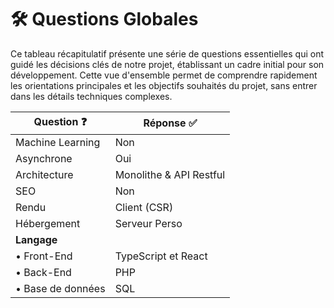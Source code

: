 # 🛠️ Questions Globales

Ce tableau récapitulatif présente une série de questions essentielles qui ont guidé les décisions clés de notre projet, établissant un cadre initial pour son développement. Cette vue d'ensemble permet de comprendre rapidement les orientations principales et les objectifs souhaités du projet, sans entrer dans les détails techniques complexes.

| Question ❓       | Réponse ✅              |
|-------------------|-------------------------|
| Machine Learning  | Non                     |
| Asynchrone        | Oui                     |
| Architecture      | Monolithe & API Restful |
| SEO               | Non                     |
| Rendu             | Client (CSR)            |
| Hébergement       | Serveur Perso           |
| **Langage**       |                         |
| • Front-End       | TypeScript et React     |
| • Back-End        | PHP                     |
| • Base de données | SQL                     |